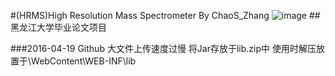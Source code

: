 #(HRMS)High Resolution Mass Spectrometer By ChaoS_Zhang 
![image](https://ss0.baidu.com/6ONWsjip0QIZ8tyhnq/it/u=3489103920,3432591277&fm=58)
##黑龙江大学毕业论文项目

###2016-04-19
	Github 大文件上传速度过慢 将Jar存放于lib.zip中 
	使用时解压放置于\WebContent\WEB-INF\lib


